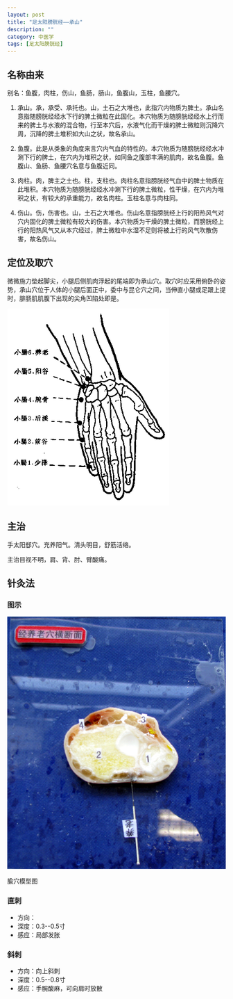 ```yaml
---
layout: post
title: "足太阳膀胱经——承山"
description: ""
category: 中医学 
tags: [足太阳膀胱经]
---
```


## 名称由来
 
别名：鱼腹，肉柱，伤山，鱼肠，肠山，鱼腹山，玉柱，鱼腰穴。

1. 承山。承，承受、承托也。山，土石之大堆也，此指穴内物质为脾土。承山名意指随膀胱经经水下行的脾土微粒在此固化。本穴物质为随膀胱经经水上行而来的脾土与水液的混合物，行至本穴后，水液气化而干燥的脾土微粒则沉降穴周，沉降的脾土堆积如大山之状，故名承山。

2. 鱼腹。此是从类象的角度来言穴内气血的特性的。本穴物质为随膀胱经经水冲涮下行的脾土，在穴内为堆积之状，如同鱼之腹部丰满的肌肉，故名鱼腹。鱼腹山、鱼肠、鱼腰穴名意与鱼腹近同。

3. 肉柱。肉，脾主之土也。柱，支柱也。肉柱名意指膀胱经气血中的脾土物质在此堆积。本穴物质为随膀胱经经水冲涮下行的脾土微粒，性干燥，在穴内为堆积之状，有较大的承重能力，故名肉柱。玉柱名意与肉柱同。

4. 伤山。伤，伤害也。山，土石之大堆也。伤山名意指膀胱经上行的阳热风气对穴内固化的脾土微粒有较大的伤害。本穴物质为干燥的脾土微粒，而膀胱经上行的阳热风气又从本穴经过，脾土微粒中水湿不足则将被上行的风气吹散伤害，故名伤山。


## 定位及取穴

微微施力垫起脚尖，小腿后侧肌肉浮起的尾端即为承山穴。取穴时应采用俯卧的姿势，承山穴位于人体的小腿后面正中，委中与昆仑穴之间，当伸直小腿或足跟上提时，腓肠肌肌腹下出现的尖角凹陷处即是。



![](/images/TCM/channels/SI1-6.png)

## 主治

手太阳郄穴。充养阳气。清头明目，舒筋活络。

主治目视不明，肩、背、肘、臂酸痛。






## 针灸法


### 图示


![](/images/TCM/acupoint/SI6_model.jpg)

腧穴模型图

### 直刺

- 方向：
- 深度：0.3--0.5寸
- 感应：局部发胀


### 斜刺

- 方向：向上斜刺
- 深度：0.5--0.8寸
- 感应：手腕酸麻，可向肩时放散




